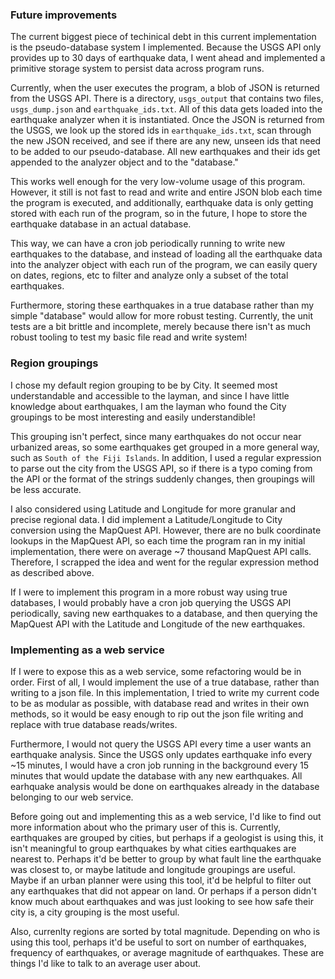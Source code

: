 ### Future improvements

The current biggest piece of techinical debt in this current implementation is the pseudo-database system I implemented.  Because the USGS API only provides up to 30 days of earthquake data, I went ahead and implemented a primitive storage system to persist data across program runs.  

Currently, when the user executes the program, a blob of JSON is returned from the USGS API.  There is a directory, `usgs_output` that contains two files, `usgs_dump.json` and `earthquake_ids.txt`.  All of this data gets loaded into the earthquake analyzer when it is instantiated.  Once the JSON is returned from the USGS, we look up the stored ids in `earthquake_ids.txt`, scan through the new JSON received, and see if there are any new, unseen ids that need to be added to our pseudo-database.  All new earthquakes and their ids get appended to the analyzer object and to the "database."  

This works well enough for the very low-volume usage of this program.  However, it still is not fast to read and write and entire JSON blob each time the program is executed, and additionally, earthquake data is only getting stored with each run of the program, so in the future, I hope to store the earthquake database in an actual database.  

This way, we can have a cron job periodically running to write new earthquakes to the database, and instead of loading all the earthquake data into the analyzer object with each run of the program, we can easily query on dates, regions, etc to filter and analyze only a subset of the total earthquakes.

Furthermore, storing these earthquakes in a true database rather than my simple "database" would allow for more robust testing.  Currently, the unit tests are a bit brittle and incomplete, merely because there isn't as much robust tooling to test my basic file read and write system!


### Region groupings

I chose my default region grouping to be by City.  It seemed most understandable and accessible to the layman, and since I have little knowledge about earthquakes, I am the layman who found the City groupings to be most interesting and easily understandible!  

This grouping isn't perfect, since many earthquakes do not occur near urbanized areas, so some earthquakes get grouped in a more general way, such as `South of the Fiji Islands`.  In addition, I used a regular expression to parse out the city from the USGS API, so if there is a typo coming from the API or the format of the strings suddenly changes, then groupings will be less accurate.

I also considered using Latitude and Longitude for more granular and precise regional data.  I did implement a Latitude/Longitude to City conversion using the MapQuest API.  However, there are no bulk coordinate lookups in the MapQuest API, so each time the program ran in my initial implementation, there were on average ~7 thousand MapQuest API calls.  Therefore, I scrapped the idea and went for the regular expression method as described above.  

If I were to implement this program in a more robust way using true databases, I would probably have a cron job querying the USGS API periodically, saving new earthquakes to a database, and then querying the MapQuest API with the Latitude and Longitude of the new earthquakes.  


### Implementing as a web service

If I were to expose this as a web service, some refactoring would be in order.  First of all, I would implement the use of a true database, rather than writing to a json file.  In this implementation, I tried to write my current code to be as modular as possible, with database read and writes in their own methods, so it would be easy enough to rip out the json file writing and replace with true database reads/writes.

Furthermore, I would not query the USGS API every time a user wants an earthquake analysis.  Since the USGS only updates earthquake info every ~15 minutes, I would have a cron job running in the background every 15 minutes that would update the database with any new earthquakes.  All earhquake analysis would be done on earthquakes already in the database belonging to our web service.

Before going out and implementing this as a web service, I'd like to find out more information about who the primary user of this is.  Currently, earthquakes are grouped by cities, but perhaps if a geologist is using this, it isn't meaningful to group earthquakes by what cities earthquakes are nearest to.  Perhaps it'd be better to group by what fault line the earthquake was closest to, or maybe latitude and longitude groupings are useful.  Maybe if an urban planner were using this tool, it'd be helpful to filter out any earthquakes that did not appear on land.  Or perhaps if a person didn't know much about earthquakes and was just looking to see how safe their city is, a city grouping is the most useful.  

Also, currenlty regions are sorted by total magnitude.  Depending on who is using this tool, perhaps it'd be useful to sort on number of earthquakes, frequency of earthquakes, or average magnitude of earthquakes.  These are things I'd like to talk to an average user about.
